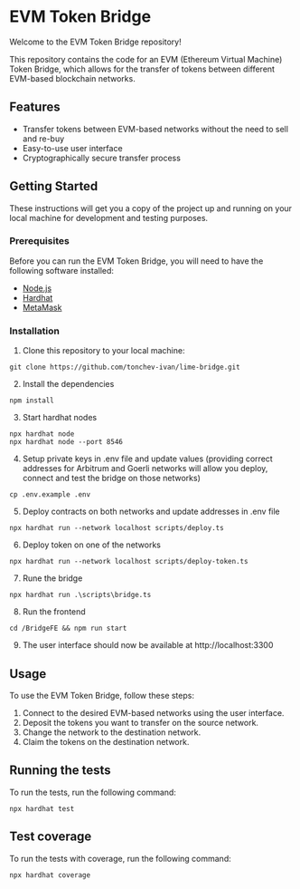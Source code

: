 # EVM Token Bridge

Welcome to the EVM Token Bridge repository!

This repository contains the code for an EVM (Ethereum Virtual Machine) Token Bridge, which allows for the transfer of tokens between different EVM-based blockchain networks.

## Features

- Transfer tokens between EVM-based networks without the need to sell and re-buy
- Easy-to-use user interface
- Cryptographically secure transfer process

## Getting Started

These instructions will get you a copy of the project up and running on your local machine for development and testing purposes.

### Prerequisites

Before you can run the EVM Token Bridge, you will need to have the following software installed:

- [Node.js](https://nodejs.org/en/download/)
- [Hardhat](https://hardhat.org/getting-started/#installation)
- [MetaMask](https://metamask.io/download.html)

### Installation

1. Clone this repository to your local machine:
    
```shell
git clone https://github.com/tonchev-ivan/lime-bridge.git
```

2. Install the dependencies

```shell
npm install
```

3. Start hardhat nodes

```shell
npx hardhat node
npx hardhat node --port 8546
```
4. Setup private keys in .env file and update values (providing correct addresses for Arbitrum and Goerli networks will allow you deploy, connect and test the bridge on those networks)

```shell
cp .env.example .env
```

5. Deploy contracts on both networks and update addresses in .env file

```shell
npx hardhat run --network localhost scripts/deploy.ts
```

6. Deploy token on one of the networks
    
```shell
npx hardhat run --network localhost scripts/deploy-token.ts
```

7. Rune the bridge
    
```shell
npx hardhat run .\scripts\bridge.ts
```

8. Run the frontend
    
```shell
cd /BridgeFE && npm run start
```
9. The user interface should now be available at http://localhost:3300

## Usage

To use the EVM Token Bridge, follow these steps:

1. Connect to the desired EVM-based networks using the user interface.
2. Deposit the tokens you want to transfer on the source network.
3. Change the network to the destination network.
4. Claim the tokens on the destination network.

## Running the tests

To run the tests, run the following command:

```shell
npx hardhat test
```

## Test coverage

To run the tests with coverage, run the following command:

```shell
npx hardhat coverage
```
